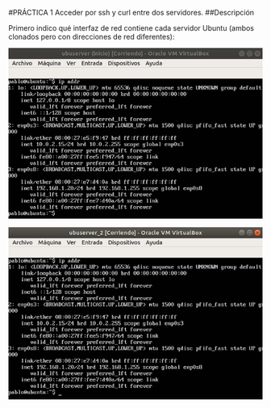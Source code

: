 #PRÁCTICA 1
Acceder por ssh y curl entre dos servidores.
##Descripción

Primero indico qué interfaz de red contiene cada servidor Ubuntu (ambos clonados pero con direcciones de red diferentes):

![imagen1](https://github.com/pcerezo/SWAP1819/blob/master/Practica1/interfaz_red_maquina1.png)

![imagen2](https://github.com/pcerezo/SWAP1819/blob/master/Practica1/interfaz_red_maquina2.png)
